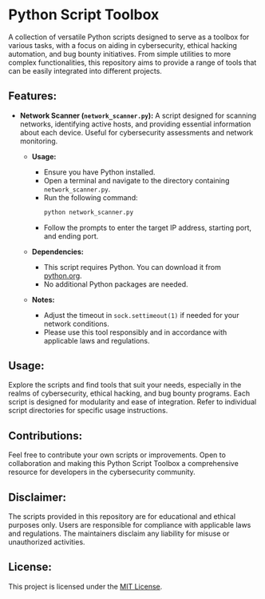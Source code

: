 # Python Script Toolbox

A collection of versatile Python scripts designed to serve as a toolbox for various tasks, with a focus on aiding in cybersecurity, ethical hacking automation, and bug bounty initiatives. From simple utilities to more complex functionalities, this repository aims to provide a range of tools that can be easily integrated into different projects.

## Features:

- **Network Scanner (`network_scanner.py`):** A script designed for scanning networks, identifying active hosts, and providing essential information about each device. Useful for cybersecurity assessments and network monitoring.

  - **Usage:**
    - Ensure you have Python installed.
    - Open a terminal and navigate to the directory containing `network_scanner.py`.
    - Run the following command:
      ```bash
      python network_scanner.py
      ```
    - Follow the prompts to enter the target IP address, starting port, and ending port.

  - **Dependencies:**
    - This script requires Python. You can download it from [python.org](https://www.python.org/downloads/).
    - No additional Python packages are needed.

  - **Notes:**
    - Adjust the timeout in `sock.settimeout(1)` if needed for your network conditions.
    - Please use this tool responsibly and in accordance with applicable laws and regulations.

## Usage:

Explore the scripts and find tools that suit your needs, especially in the realms of cybersecurity, ethical hacking, and bug bounty programs. Each script is designed for modularity and ease of integration. Refer to individual script directories for specific usage instructions.

## Contributions:

Feel free to contribute your own scripts or improvements. Open to collaboration and making this Python Script Toolbox a comprehensive resource for developers in the cybersecurity community.

## Disclaimer:

The scripts provided in this repository are for educational and ethical purposes only. Users are responsible for compliance with applicable laws and regulations. The maintainers disclaim any liability for misuse or unauthorized activities.

## License:

This project is licensed under the [MIT License](LICENSE).
